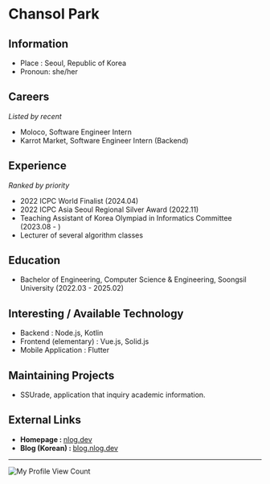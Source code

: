 # Chansol Park

## Information
* Place : Seoul, Republic of Korea
* Pronoun: she/her

## Careers
*Listed by recent*
* Moloco, Software Engineer Intern
* Karrot Market, Software Engineer Intern (Backend)

## Experience
*Ranked by priority*
* 2022 ICPC World Finalist (2024.04)
* 2022 ICPC Asia Seoul Regional Silver Award (2022.11)
* Teaching Assistant of Korea Olympiad in Informatics Committee (2023.08 - )
* Lecturer of several algorithm classes

## Education
* Bachelor of Engineering, Computer Science & Engineering, Soongsil University (2022.03 - 2025.02)

## Interesting / Available Technology
* Backend : Node.js, Kotlin
* Frontend (elementary) : Vue.js, Solid.js
* Mobile Application : Flutter

## Maintaining Projects
* SSUrade, application that inquiry academic information.

## External Links
* <b>Homepage : </b> [nlog.dev](https://nlog.dev/)
* <b>Blog (Korean) : </b> [blog.nlog.dev](http://blog.nlog.dev/)

---
![My Profile View Count](https://komarev.com/ghpvc/?username=nnnlog&style=flat-square&color=grey) 
